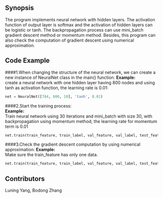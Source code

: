 ## Synopsis

The program implements neural network with hidden layers. The activation function of output layer is softmax and the activation of hidden layers can be logistic or tanh. The backpropagation process can use mini_batch gradient descent method or momentum method. Besides, this program can also check the computation of gradient descent using numerical approximation.



## Code Example
####1.When changing the structure of the neural network, we can create a new instance of NeuralNet class in the main() function.
**Example:**<br />
create a neural network with one hidden layer having 800 nodes and using tanh as activation function, the learning rate is 0.01:<br />
```python
net = NeuralNet([784, 800, 10], 'tanh', 0.01)
```

####2.Start the training process:<br />
**Example:**<br />
Train neural network using 30 iterations and mini_batch with size 30, with backpropagation using momentum method, the learning rate for momentum term is 0.01<br />
```python
net.train(train_feature, train_label, val_feature, val_label, test_feature,test_label,n_iter=30, b_size=30, lamb=0.01, momentum=True,test_weight=False)
```
####3.Check the gradient descent computation by using numerical approximation:
**Example:**<br />
Make sure the train_feature has only one data.<br />
```python
net.train(train_feature, train_label, val_feature, val_label, test_feature,test_label,n_iter=1, b_size=1, lamb=0.01,momentum=False,test_weight=True)
```
## Contributors

Luning Yang, Bodong Zhang
